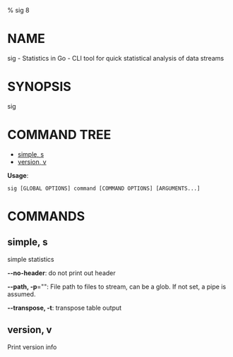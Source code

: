 % sig 8
# NAME
sig - Statistics in Go - CLI tool for quick statistical analysis of data streams
# SYNOPSIS
sig


# COMMAND TREE

- [simple, s](#simple-s)
- [version, v](#version-v)

**Usage**:
```
sig [GLOBAL OPTIONS] command [COMMAND OPTIONS] [ARGUMENTS...]
```

# COMMANDS

## simple, s

simple statistics

**--no-header**: do not print out header

**--path, -p**="": File path to files to stream, can be a glob. If not set, a pipe is assumed.

**--transpose, -t**: transpose table output

## version, v

Print version info

